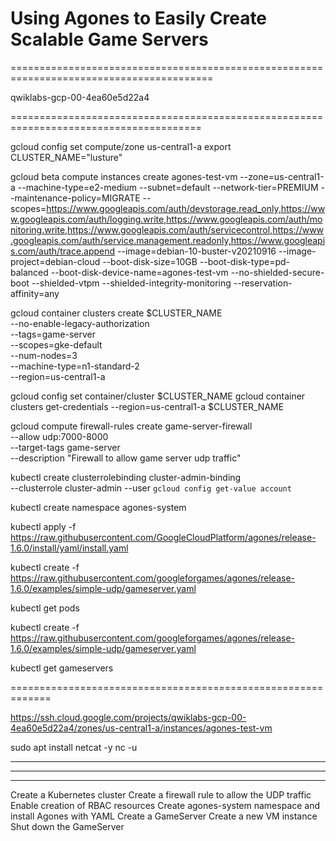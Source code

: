 # Using Agones to Easily Create Scalable Game Servers

=========================================================================================



qwiklabs-gcp-00-4ea60e5d22a4




=======================================================================================


gcloud config set compute/zone us-central1-a
export CLUSTER_NAME="lusture"


gcloud beta compute instances create agones-test-vm --zone=us-central1-a --machine-type=e2-medium --subnet=default --network-tier=PREMIUM --maintenance-policy=MIGRATE --scopes=https://www.googleapis.com/auth/devstorage.read_only,https://www.googleapis.com/auth/logging.write,https://www.googleapis.com/auth/monitoring.write,https://www.googleapis.com/auth/servicecontrol,https://www.googleapis.com/auth/service.management.readonly,https://www.googleapis.com/auth/trace.append --image=debian-10-buster-v20210916 --image-project=debian-cloud --boot-disk-size=10GB --boot-disk-type=pd-balanced --boot-disk-device-name=agones-test-vm --no-shielded-secure-boot --shielded-vtpm --shielded-integrity-monitoring --reservation-affinity=any

gcloud container clusters create $CLUSTER_NAME \
  --no-enable-legacy-authorization \
  --tags=game-server \
  --scopes=gke-default \
  --num-nodes=3 \
  --machine-type=n1-standard-2 \
  --region=us-central1-a


gcloud config set container/cluster $CLUSTER_NAME
gcloud container clusters get-credentials --region=us-central1-a $CLUSTER_NAME


gcloud compute firewall-rules create game-server-firewall \
  --allow udp:7000-8000 \
  --target-tags game-server \
  --description "Firewall to allow game server udp traffic"

  kubectl create clusterrolebinding cluster-admin-binding \
  --clusterrole cluster-admin --user `gcloud config get-value account`

kubectl create namespace agones-system


kubectl apply -f https://raw.githubusercontent.com/GoogleCloudPlatform/agones/release-1.6.0/install/yaml/install.yaml

kubectl create -f https://raw.githubusercontent.com/googleforgames/agones/release-1.6.0/examples/simple-udp/gameserver.yaml

kubectl get pods

kubectl create -f https://raw.githubusercontent.com/googleforgames/agones/release-1.6.0/examples/simple-udp/gameserver.yaml

kubectl get gameservers

=============================================================



https://ssh.cloud.google.com/projects/qwiklabs-gcp-00-4ea60e5d22a4/zones/us-central1-a/instances/agones-test-vm


sudo apt install netcat -y
nc -u 










---
---
---



Create a Kubernetes cluster
Create a firewall rule to allow the UDP traffic
Enable creation of RBAC resources
Create agones-system namespace and install Agones with YAML
Create a GameServer
Create a new VM instance
Shut down the GameServer

